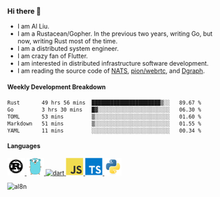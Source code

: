### Hi there 👋

<!--
**al8n/al8n** is a ✨ _special_ ✨ repository because its `README.md` (this file) appears on your GitHub profile.

Here are some ideas to get you started:

- 🔭 I’m currently working on ...
- 🌱 I’m currently learning ...
- 👯 I’m looking to collaborate on ...
- 🤔 I’m looking for help with ...
- 💬 Ask me about ...
- 📫 How to reach me: ...
- 😄 Pronouns: ...
- ⚡ Fun fact: ...
-->


- I am Al Liu.
- I am a Rustacean/Gopher. In the previous two years, writing Go, but now, writing Rust most of the time.
- I am a distributed system engineer.
- I am crazy fan of Flutter.
- I am interested in distributed infrastructure software development.
- I am reading the source code of [NATS](https://github.com/nats-io/nats-server), [pion/webrtc](https://github.com/pion/webrtc), and [Dgraph](https://github.com/dgraph/dgraph).

#### Weekly Development Breakdown

<!--START_SECTION:waka-->
```text
Rust       49 hrs 56 mins  ██████████████████████▒░░   89.67 % 
Go         3 hrs 30 mins   █▓░░░░░░░░░░░░░░░░░░░░░░░   06.30 % 
TOML       53 mins         ▒░░░░░░░░░░░░░░░░░░░░░░░░   01.60 % 
Markdown   51 mins         ▒░░░░░░░░░░░░░░░░░░░░░░░░   01.55 % 
YAML       11 mins         ░░░░░░░░░░░░░░░░░░░░░░░░░   00.34 % 
```
<!--END_SECTION:waka-->


<h4 align="left">Languages</h4>

<p align="left"> 
<a href="https://www.rust-lang.org" target="_blank"> <img src="https://raw.githubusercontent.com/devicons/devicon/master/icons/rust/rust-plain.svg" alt="rust" width="40" height="40"/> </a> <a href="https://golang.org" target="_blank"> <img src="https://raw.githubusercontent.com/devicons/devicon/master/icons/go/go-original.svg" alt="go" width="40" height="40"/> </a> <a href="https://dart.dev" target="_blank"> <img src="https://www.vectorlogo.zone/logos/dartlang/dartlang-icon.svg" alt="dart" width="40" height="40"/> </a> <a href="https://developer.mozilla.org/en-US/docs/Web/JavaScript" target="_blank"> <img src="https://raw.githubusercontent.com/devicons/devicon/master/icons/javascript/javascript-original.svg" alt="javascript" width="40" height="40"/> </a> <a href="https://www.typescriptlang.org/" target="_blank"> <img src="https://raw.githubusercontent.com/devicons/devicon/master/icons/typescript/typescript-original.svg" alt="typescript" width="40" height="40"/> </a> <a href="https://www.python.org" target="_blank"> <img src="https://raw.githubusercontent.com/devicons/devicon/master/icons/python/python-original.svg" alt="python" width="40" height="40"/> </a> 
</p>


<p><img align="left" src="https://github-readme-stats.vercel.app/api/top-langs?username=al8n&show_icons=true&locale=en&layout=compact" alt="al8n" /></p>

<br>
<br>


